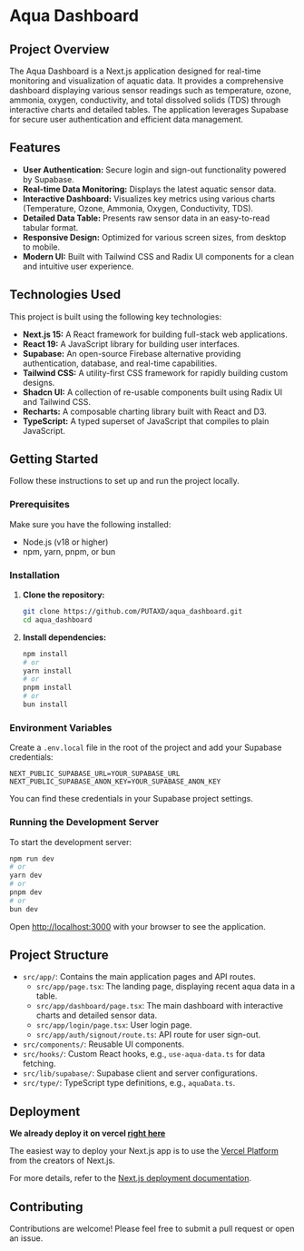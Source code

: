 # Aqua Dashboard

## Project Overview

The Aqua Dashboard is a Next.js application designed for real-time monitoring and visualization of aquatic data. It provides a comprehensive dashboard displaying various sensor readings such as temperature, ozone, ammonia, oxygen, conductivity, and total dissolved solids (TDS) through interactive charts and detailed tables. The application leverages Supabase for secure user authentication and efficient data management.

## Features

- **User Authentication:** Secure login and sign-out functionality powered by Supabase.
- **Real-time Data Monitoring:** Displays the latest aquatic sensor data.
- **Interactive Dashboard:** Visualizes key metrics using various charts (Temperature, Ozone, Ammonia, Oxygen, Conductivity, TDS).
- **Detailed Data Table:** Presents raw sensor data in an easy-to-read tabular format.
- **Responsive Design:** Optimized for various screen sizes, from desktop to mobile.
- **Modern UI:** Built with Tailwind CSS and Radix UI components for a clean and intuitive user experience.

## Technologies Used

This project is built using the following key technologies:

- **Next.js 15:** A React framework for building full-stack web applications.
- **React 19:** A JavaScript library for building user interfaces.
- **Supabase:** An open-source Firebase alternative providing authentication, database, and real-time capabilities.
- **Tailwind CSS:** A utility-first CSS framework for rapidly building custom designs.
- **Shadcn UI:** A collection of re-usable components built using Radix UI and Tailwind CSS.
- **Recharts:** A composable charting library built with React and D3.
- **TypeScript:** A typed superset of JavaScript that compiles to plain JavaScript.

## Getting Started

Follow these instructions to set up and run the project locally.

### Prerequisites

Make sure you have the following installed:

- Node.js (v18 or higher)
- npm, yarn, pnpm, or bun

### Installation

1.  **Clone the repository:**

    ```bash
    git clone https://github.com/PUTAXD/aqua_dashboard.git
    cd aqua_dashboard
    ```

2.  **Install dependencies:**

    ```bash
    npm install
    # or
    yarn install
    # or
    pnpm install
    # or
    bun install
    ```

### Environment Variables

Create a `.env.local` file in the root of the project and add your Supabase credentials:

```
NEXT_PUBLIC_SUPABASE_URL=YOUR_SUPABASE_URL
NEXT_PUBLIC_SUPABASE_ANON_KEY=YOUR_SUPABASE_ANON_KEY
```

You can find these credentials in your Supabase project settings.

### Running the Development Server

To start the development server:

```bash
npm run dev
# or
yarn dev
# or
pnpm dev
# or
bun dev
```

Open [http://localhost:3000](http://localhost:3000) with your browser to see the application.

## Project Structure

- `src/app/`: Contains the main application pages and API routes.
  - `src/app/page.tsx`: The landing page, displaying recent aqua data in a table.
  - `src/app/dashboard/page.tsx`: The main dashboard with interactive charts and detailed sensor data.
  - `src/app/login/page.tsx`: User login page.
  - `src/app/auth/signout/route.ts`: API route for user sign-out.
- `src/components/`: Reusable UI components.
- `src/hooks/`: Custom React hooks, e.g., `use-aqua-data.ts` for data fetching.
- `src/lib/supabase/`: Supabase client and server configurations.
- `src/type/`: TypeScript type definitions, e.g., `aquaData.ts`.

## Deployment

**We already deploy it on vercel [right here](https://aqua-dashboard-y857.vercel.app/dashboard)**

The easiest way to deploy your Next.js app is to use the [Vercel Platform](https://vercel.com/new?utm_medium=default-template&filter=next.js&utm_source=create-next-app&utm_campaign=create-next-app-readme) from the creators of Next.js.

For more details, refer to the [Next.js deployment documentation](https://nextjs.org/docs/app/building-your-application/deploying).

## Contributing

Contributions are welcome! Please feel free to submit a pull request or open an issue.
